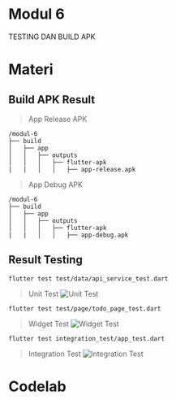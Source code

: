 # Modul 6

TESTING DAN BUILD APK

# Materi

## Build APK Result

> App Release APK

```
/modul-6
├── build
│   ├── app
│   │   ├── outputs
│   │   │   ├── flutter-apk
|   |   │   │   ├── app-release.apk
```

> App Debug APK

```
/modul-6
├── build
│   ├── app
│   │   ├── outputs
│   │   │   ├── flutter-apk
|   |   │   │   ├── app-debug.apk
```

## Result Testing

```
flutter test test/data/api_service_test.dart
```

> Unit Test
> ![Unit Test](/assets/unit_test.png)

```
flutter test test/page/todo_page_test.dart
```

> Widget Test
> ![Widget Test](/assets/widget_test.png)

```
flutter test integration_test/app_test.dart
```

> Integration Test
> ![Integration Test](/assets/integration_test.png)

# Codelab
